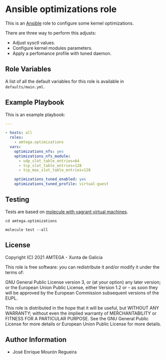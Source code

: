 # Ansible optimizations role

This is an [Ansible](http://www.ansible.com) role to configure some kernel optimizations.

There are three way to perform this adjusts:

- Adjust sysctl values.
- Configure kernel modules parameters.
- Apply a perfomance profile with tuned daemon.

## Role Variables

A list of all the default variables for this role is available in `defaults/main.yml`.

## Example Playbook

This is an example playbook:

```yaml
---

- hosts: all
  roles:
    - amtega.optimizations
  vars:
    optimizations_nfs: yes
    optimizations_nfs_module:
      - udp_slot_table_entries=64
      - tcp_slot_table_entries=128
      - tcp_max_slot_table_entries=128

    optimizations_tuned_enabled: yes
    optimizations_tuned_profile: virtual-guest
```

## Testing

Tests are based on [molecule with vagrant virtual machines](https://molecule.readthedocs.io/en/latest/installation.html).

```shell
cd amtega.optimizations

molecule test --all
```

## License

Copyright (C) 2021 AMTEGA - Xunta de Galicia

This role is free software: you can redistribute it and/or modify it under the terms of:

GNU General Public License version 3, or (at your option) any later version; or the European Union Public License, either Version 1.2 or – as soon they will be approved by the European Commission ­subsequent versions of the EUPL.

This role is distributed in the hope that it will be useful, but WITHOUT ANY WARRANTY; without even the implied warranty of MERCHANTABILITY or FITNESS FOR A PARTICULAR PURPOSE.  See the GNU General Public License for more details or European Union Public License for more details.

## Author Information

- José Enrique Mourón Regueira
